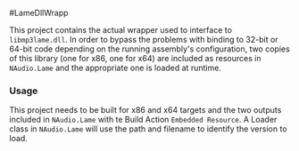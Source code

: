 #LameDllWrapp

This project contains the actual wrapper used to interface to `libmp3lame.dll`.  In order to bypass the problems with binding to 32-bit or 64-bit code depending on the running assembly's configuration, two copies of this library (one for x86, one for x64) are included as resources in `NAudio.Lame` and the appropriate one is loaded at runtime.

### Usage

This project needs to be built for x86 and x64 targets and the two outputs included in `NAudio.Lame` with te Build Action `Embedded Resource`.  A Loader class in `NAudio.Lame` will use the path and filename to identify the version to load.

